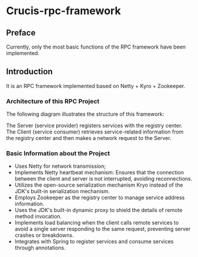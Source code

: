 # Crucis-rpc-framework

## Preface

Currently, only the most basic functions of the RPC framework have been implemented.

## Introduction

It is an RPC framework implemented based on Netty + Kyro + Zookeeper.

### Architecture of this RPC Project

The following diagram illustrates the structure of this framework:

[//]: # (![]&#40;./images/rpc-architure.png&#41;)

The Server (service provider) registers services with the registry center. The Client (service consumer) retrieves service-related information from the registry center and then makes a network request to the Server.

[//]: # (![]&#40;./images/rpc-architure-detail.png&#41;)

### Basic Information about the Project

- Uses Netty for network transmission;
- Implements Netty heartbeat mechanism: Ensures that the connection between the client and server is not interrupted, avoiding reconnections.
- Utilizes the open-source serialization mechanism Kryo instead of the JDK's built-in serialization mechanism.
- Employs Zookeeper as the registry center to manage service address information.
- Uses the JDK's built-in dynamic proxy to shield the details of remote method invocation.
- Implements load balancing when the client calls remote services to avoid a single server responding to the same request, preventing server crashes or breakdowns.
- Integrates with Spring to register services and consume services through annotations.

